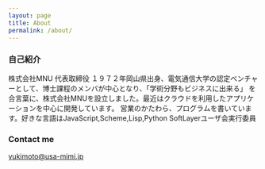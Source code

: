 ```yaml
---
layout: page
title: About
permalink: /about/
---
```


### 自己紹介

株式会社MNU 代表取締役
１９７２年岡山県出身、電気通信大学の認定ベンチャーとして、博士課程のメンバが中心となり、「学術分野もビジネスに出来る」
を合言葉に、株式会社MNUを設立しました。最近はクラウドを利用したアプリケーションを中心に開発しています。
営業のかたわら、プログラムを書いています。好きな言語はJavaScript,Scheme,Lisp,Python
SoftLayerユーザ会実行委員

### Contact me

[yukimoto@usa-mimi.jp](mailto:yukimoto@usa-mimi.jp)
